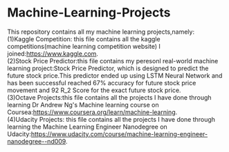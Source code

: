 # Machine-Learning-Projects  
This repository contains all my machine learning projects,namely:       		
(1)Kaggle Competition: this file contains all the kaggle competitions(machine learning competition website) I joined:https://www.kaggle.com.    
(2)Stock Price Predictor:this file contains my peresonl real-world machine learning project:Stock Price Predictor, which is  designed to predict the future stock price.This predictor ended up using LSTM Neural Network and has been successful reached  67% accuracy for future stock price movement and 92 R_2 Score for the exact future stock price.    
(3)Octave Projects:this file contains all the projects I have done through learning Dr Andrew Ng's Machine learning course on Coursea:https://www.coursera.org/learn/machine-learning.    
(4)Udacity Projects: this file contains all the projects I have done through learning the Machine Learning Engineer Nanodegree on Udacity:https://www.udacity.com/course/machine-learning-engineer-nanodegree--nd009.    
